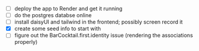 - [ ] deploy the app to Render and get it running
- [ ] do the postgres databse online
- [ ] install daisyUI and tailwind in the frontend; possibly screen record it
- [x] create some seed info to start with
- [ ] figure out the BarCocktail.first.identity issue (rendering the associations properly)
